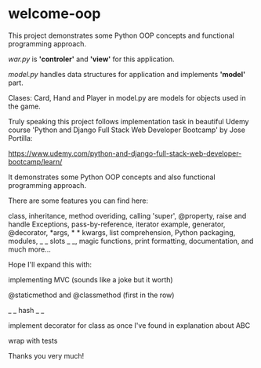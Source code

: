 # welcome-oop
This project demonstrates some Python OOP concepts and functional programming approach.

_war.py_ is **'controler'** and **'view'** for this application.

_model.py_ handles data structures for application and implements **'model'** part. 

Clases: Card, Hand and Player in model.py are models for objects used in the game.

Truly speaking this project follows implementation task in beautiful Udemy course
'Python and Django Full Stack Web Developer Bootcamp' by Jose Portilla:

https://www.udemy.com/python-and-django-full-stack-web-developer-bootcamp/learn/

It demonstrates some Python OOP concepts and also functional
programming approach.

There are some features you can find here:

class,
inheritance,
method overiding,
calling 'super',
@property,
raise and handle Exceptions,
pass-by-reference,
iterator example,
generator,
@decorator,
*args, * * kwargs,
list comprehension,
Python packaging,
modules,
_ _ slots _ _,
magic functions,
print formatting,
documentation,
and much more...

Hope I'll expand this with:

implementing MVC (sounds like a joke but it worth)

@staticmethod and @classmethod (first in the row)

_ _ hash _ _

implement decorator for class as once I've found in explanation about ABC

wrap with tests

Thanks you very much!
